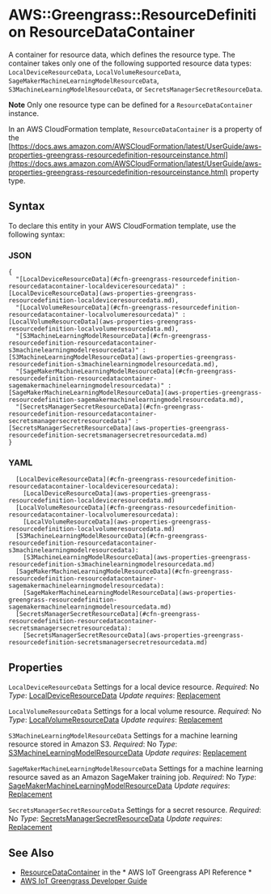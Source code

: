 # AWS::Greengrass::ResourceDefinition ResourceDataContainer<a name="aws-properties-greengrass-resourcedefinition-resourcedatacontainer"></a>

<a name="aws-properties-greengrass-resourcedefinition-resourcedatacontainer-description"></a>A container for resource data, which defines the resource type\. The container takes only one of the following supported resource data types: `LocalDeviceResourceData`, `LocalVolumeResourceData`, `SageMakerMachineLearningModelResourceData`, `S3MachineLearningModelResourceData`, or `SecretsManagerSecretResourceData`\.

**Note**
Only one resource type can be defined for a `ResourceDataContainer` instance\.

<a name="aws-properties-greengrass-resourcedefinition-resourcedatacontainer-inheritance"></a> In an AWS CloudFormation template, `ResourceDataContainer` is a property of the [https://docs.aws.amazon.com/AWSCloudFormation/latest/UserGuide/aws-properties-greengrass-resourcedefinition-resourceinstance.html](https://docs.aws.amazon.com/AWSCloudFormation/latest/UserGuide/aws-properties-greengrass-resourcedefinition-resourceinstance.html) property type\.

## Syntax<a name="aws-properties-greengrass-resourcedefinition-resourcedatacontainer-syntax"></a>

To declare this entity in your AWS CloudFormation template, use the following syntax:

### JSON<a name="aws-properties-greengrass-resourcedefinition-resourcedatacontainer-syntax.json"></a>

```
{
  "[LocalDeviceResourceData](#cfn-greengrass-resourcedefinition-resourcedatacontainer-localdeviceresourcedata)" : [LocalDeviceResourceData](aws-properties-greengrass-resourcedefinition-localdeviceresourcedata.md),
  "[LocalVolumeResourceData](#cfn-greengrass-resourcedefinition-resourcedatacontainer-localvolumeresourcedata)" : [LocalVolumeResourceData](aws-properties-greengrass-resourcedefinition-localvolumeresourcedata.md),
  "[S3MachineLearningModelResourceData](#cfn-greengrass-resourcedefinition-resourcedatacontainer-s3machinelearningmodelresourcedata)" : [S3MachineLearningModelResourceData](aws-properties-greengrass-resourcedefinition-s3machinelearningmodelresourcedata.md),
  "[SageMakerMachineLearningModelResourceData](#cfn-greengrass-resourcedefinition-resourcedatacontainer-sagemakermachinelearningmodelresourcedata)" : [SageMakerMachineLearningModelResourceData](aws-properties-greengrass-resourcedefinition-sagemakermachinelearningmodelresourcedata.md),
  "[SecretsManagerSecretResourceData](#cfn-greengrass-resourcedefinition-resourcedatacontainer-secretsmanagersecretresourcedata)" : [SecretsManagerSecretResourceData](aws-properties-greengrass-resourcedefinition-secretsmanagersecretresourcedata.md)
}
```

### YAML<a name="aws-properties-greengrass-resourcedefinition-resourcedatacontainer-syntax.yaml"></a>

```
  [LocalDeviceResourceData](#cfn-greengrass-resourcedefinition-resourcedatacontainer-localdeviceresourcedata):
    [LocalDeviceResourceData](aws-properties-greengrass-resourcedefinition-localdeviceresourcedata.md)
  [LocalVolumeResourceData](#cfn-greengrass-resourcedefinition-resourcedatacontainer-localvolumeresourcedata):
    [LocalVolumeResourceData](aws-properties-greengrass-resourcedefinition-localvolumeresourcedata.md)
  [S3MachineLearningModelResourceData](#cfn-greengrass-resourcedefinition-resourcedatacontainer-s3machinelearningmodelresourcedata):
    [S3MachineLearningModelResourceData](aws-properties-greengrass-resourcedefinition-s3machinelearningmodelresourcedata.md)
  [SageMakerMachineLearningModelResourceData](#cfn-greengrass-resourcedefinition-resourcedatacontainer-sagemakermachinelearningmodelresourcedata):
    [SageMakerMachineLearningModelResourceData](aws-properties-greengrass-resourcedefinition-sagemakermachinelearningmodelresourcedata.md)
  [SecretsManagerSecretResourceData](#cfn-greengrass-resourcedefinition-resourcedatacontainer-secretsmanagersecretresourcedata):
    [SecretsManagerSecretResourceData](aws-properties-greengrass-resourcedefinition-secretsmanagersecretresourcedata.md)
```

## Properties<a name="aws-properties-greengrass-resourcedefinition-resourcedatacontainer-properties"></a>

`LocalDeviceResourceData`  <a name="cfn-greengrass-resourcedefinition-resourcedatacontainer-localdeviceresourcedata"></a>
Settings for a local device resource\.
*Required*: No
*Type*: [LocalDeviceResourceData](aws-properties-greengrass-resourcedefinition-localdeviceresourcedata.md)
*Update requires*: [Replacement](https://docs.aws.amazon.com/AWSCloudFormation/latest/UserGuide/using-cfn-updating-stacks-update-behaviors.html#update-replacement)

`LocalVolumeResourceData`  <a name="cfn-greengrass-resourcedefinition-resourcedatacontainer-localvolumeresourcedata"></a>
Settings for a local volume resource\.
*Required*: No
*Type*: [LocalVolumeResourceData](aws-properties-greengrass-resourcedefinition-localvolumeresourcedata.md)
*Update requires*: [Replacement](https://docs.aws.amazon.com/AWSCloudFormation/latest/UserGuide/using-cfn-updating-stacks-update-behaviors.html#update-replacement)

`S3MachineLearningModelResourceData`  <a name="cfn-greengrass-resourcedefinition-resourcedatacontainer-s3machinelearningmodelresourcedata"></a>
Settings for a machine learning resource stored in Amazon S3\.
*Required*: No
*Type*: [S3MachineLearningModelResourceData](aws-properties-greengrass-resourcedefinition-s3machinelearningmodelresourcedata.md)
*Update requires*: [Replacement](https://docs.aws.amazon.com/AWSCloudFormation/latest/UserGuide/using-cfn-updating-stacks-update-behaviors.html#update-replacement)

`SageMakerMachineLearningModelResourceData`  <a name="cfn-greengrass-resourcedefinition-resourcedatacontainer-sagemakermachinelearningmodelresourcedata"></a>
Settings for a machine learning resource saved as an Amazon SageMaker training job\.
*Required*: No
*Type*: [SageMakerMachineLearningModelResourceData](aws-properties-greengrass-resourcedefinition-sagemakermachinelearningmodelresourcedata.md)
*Update requires*: [Replacement](https://docs.aws.amazon.com/AWSCloudFormation/latest/UserGuide/using-cfn-updating-stacks-update-behaviors.html#update-replacement)

`SecretsManagerSecretResourceData`  <a name="cfn-greengrass-resourcedefinition-resourcedatacontainer-secretsmanagersecretresourcedata"></a>
Settings for a secret resource\.
*Required*: No
*Type*: [SecretsManagerSecretResourceData](aws-properties-greengrass-resourcedefinition-secretsmanagersecretresourcedata.md)
*Update requires*: [Replacement](https://docs.aws.amazon.com/AWSCloudFormation/latest/UserGuide/using-cfn-updating-stacks-update-behaviors.html#update-replacement)

## See Also<a name="aws-properties-greengrass-resourcedefinition-resourcedatacontainer--seealso"></a>
+  [ResourceDataContainer](https://docs.aws.amazon.com/greengrass/latest/apireference/definitions-resourcedatacontainer.html) in the * AWS IoT Greengrass API Reference *
+  [AWS IoT Greengrass Developer Guide](https://docs.aws.amazon.com/greengrass/latest/developerguide/)
